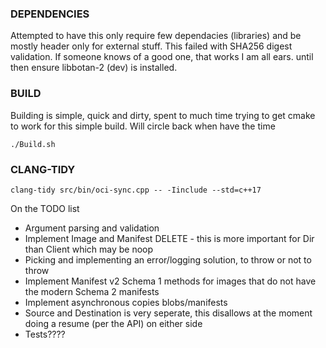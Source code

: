 ### DEPENDENCIES
Attempted to have this only require few dependacies (libraries) and be mostly header only for external stuff.
This failed with SHA256 digest validation.  If someone knows of a good one, that works I am all ears. until then
ensure libbotan-2 (dev) is installed.

### BUILD
Building is simple, quick and dirty, spent to much time trying to get cmake to work for this simple build.  Will circle back when have the time
```
./Build.sh
```

### CLANG-TIDY
```
clang-tidy src/bin/oci-sync.cpp -- -Iinclude --std=c++17
```

On the TODO list

- Argument parsing and validation
- Implement Image and Manifest DELETE - this is more important for Dir than Client which may be noop
- Picking and implementing an error/logging solution, to throw or not to throw
- Implement Manifest v2 Schema 1 methods for images that do not have the modern Schema 2 manifests
- Implement asynchronous copies blobs/manifests
- Source and Destination is very seperate, this disallows at the moment doing a resume (per the API) on either side
- Tests????
